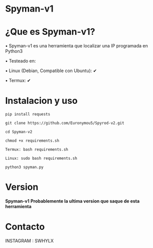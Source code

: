 # Spyman-v1

# ¿Que es Spyman-v1?
• Spyman-v1 es una herramienta que localizar una IP programada en Python3

• Testeado en:

• Linux (Debian, Compatible con Ubuntu): ✔

• Termux: ✔

# Instalacion y uso
```
pip install requests
```
```
git clone https://github.com/Euronymou5/Spyrod-v2.git
```
```
cd Spyman-v2
```
```
chmod +x requirements.sh
```
```
Termux: bash requirements.sh    

Linux: sudo bash requirements.sh
```
```
python3 spyman.py
```
# Version
**Spyman-v1**
**Probablemente la ultima version que saque de esta herramienta**

# Contacto
INSTAGRAM : SWHYLX